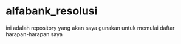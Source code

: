 # alfabank_resolusi
ini adalah repository yang akan saya gunakan untuk memulai daftar harapan-harapan saya
